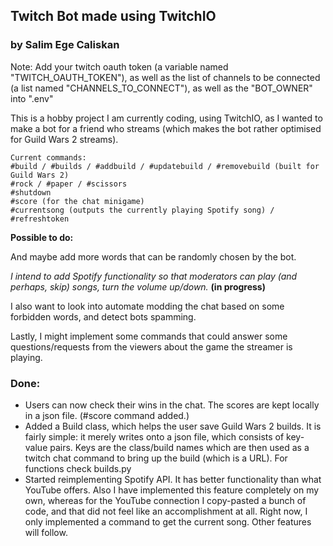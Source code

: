## Twitch Bot made using TwitchIO

### by Salim Ege Caliskan


Note: Add your twitch oauth token (a variable named "TWITCH_OAUTH_TOKEN"), as well as the list of channels to be connected (a list named "CHANNELS_TO_CONNECT"), as well as the "BOT_OWNER" into ".env"

This is a hobby project I am currently coding, using TwitchIO, as
I wanted to make a bot for a friend who streams (which makes the bot rather optimised for Guild Wars 2 streams).

    Current commands:
    #build / #builds / #addbuild / #updatebuild / #removebuild (built for Guild Wars 2)
    #rock / #paper / #scissors
    #shutdown
    #score (for the chat minigame)
    #currentsong (outputs the currently playing Spotify song) / #refreshtoken

<strong>Possible to do:</strong>

And maybe add more words that can be randomly chosen by the bot.

*I intend to add Spotify functionality so that moderators can play (and perhaps, skip) songs, turn the volume up/down.* <strong>(in progress)</strong>

I also want to look into automate modding the chat based on some forbidden words, and detect bots spamming.

Lastly, I might implement some commands that could answer some questions/requests from the viewers about the game the streamer is playing.

### Done:
<ul>
    <li>Users can now check their wins in the chat. The scores are kept locally in a json file. (#score command added.)</li>
    <li> Added a Build class, which helps the user save Guild Wars 2 builds. It is fairly simple: it merely writes onto a json file, which consists of key-value pairs.
    Keys are the class/build names which are then used as a twitch chat command to bring up the build (which is a URL). For functions check builds.py</li>
    <li>Started reimplementing Spotify API. It has better functionality than what YouTube offers. Also I have implemented this feature completely on my own,
    whereas for the YouTube connection I copy-pasted a bunch of code, and that did not feel like an accomplishment at all. Right now, I only implemented a command to get the current song. Other features will follow. </li>
</ul>
    
    